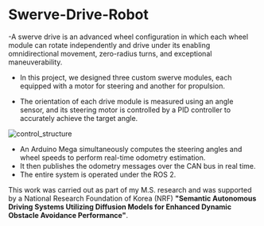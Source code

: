 # Swerve-Drive-Robot

-A swerve drive is an advanced wheel configuration in which each wheel module can rotate independently and drive under its enabling omnidirectional movement, zero-radius turns, and exceptional maneuverability.

- In this project, we designed three custom swerve modules, each equipped with a motor for steering and another for propulsion.

- The orientation of each drive module is measured using an angle sensor, and its steering motor is controlled by a PID controller to accurately achieve the target angle.

![control_structure](https://github.com/user-attachments/assets/60ec75e0-e73d-4e9e-88d1-152c88caf6da)

- An Arduino Mega simultaneously computes the steering angles and wheel speeds to perform real-time odometry estimation.
- It then publishes the odometry messages over the CAN bus in real time.
- The entire system is operated under the ROS 2.

This work was carried out as part of my M.S.
                            research and was supported by a National
                            Research
                            Foundation of Korea (NRF) <strong>"Semantic
                                Autonomous Driving Systems Utilizing Diffusion
                                Models for Enhanced Dynamic Obstacle Avoidance
                                Performance"</strong>.
